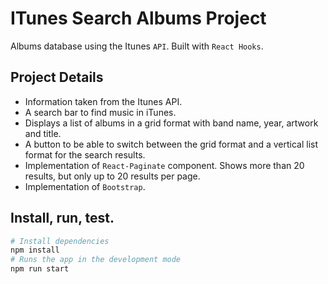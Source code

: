 # ITunes Search Albums Project

Albums database using the Itunes `API`.
Built with `React Hooks`.

## Project Details
- Information taken from the Itunes API.
- A search bar to find music in iTunes.
- Displays a list of albums in a grid format with band name, year, artwork and title. 
- A button to be able to switch between the grid format and a vertical list format for the
search results.
- Implementation of `React-Paginate` component. Shows more than 20 results, but only up to 20 results per page.
- Implementation of `Bootstrap`.

## Install, run, test.

```bash
# Install dependencies
npm install
# Runs the app in the development mode
npm run start
```
